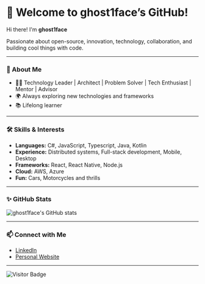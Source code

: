 # 👋 Welcome to ghost1face’s GitHub!

Hi there! I'm **ghost1face**

Passionate about open-source, innovation, technology, collaboration, and building cool things with code.

---

### 🚀 About Me

- 🧑‍💻 Technology Leader | Architect | Problem Solver | Tech Enthusiast | Mentor | Advisor
- 🌍 Always exploring new technologies and frameworks
- 📚 Lifelong learner

---

### 🛠️ Skills & Interests

- **Languages:** C#, JavaScript, Typescript, Java, Kotlin
- **Experience:** Distributed systems, Full-stack development, Mobile, Desktop
- **Frameworks:** React, React Native, Node.js
- **Cloud:** AWS, Azure
- **Fun:** Cars, Motorcycles and thrills

---

### ✨ GitHub Stats

![ghost1face's GitHub stats](https://github-readme-stats-xi-azure-58.vercel.app/api?username=ghost1face&show_icons=true&theme=tokyonight)

---

### 📫 Connect with Me

- [LinkedIn](https://www.linkedin.com/in/daniel-destouche/)
- [Personal Website](https://ghost1face.dev)

---

![Visitor Badge](https://komarev.com/ghpvc/?username=ghost1face&style=flat-square)
